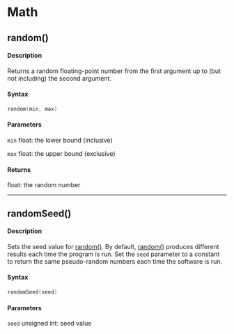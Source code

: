 # Math

## random()

#### Description

Returns a random floating-point number from the first argument up to (but not including) the second argument.

#### Syntax

```C++
random(min, max)
```

#### Parameters

`min` float: the lower bound (inclusive)

`max` float: the upper bound (exclusive)

#### Returns

float: the random number

---

## randomSeed()

#### Description

Sets the seed value for [random()](math.md#random). By default, [random()](math.md#random) produces different results each time the program is run. Set the `seed` parameter to a constant to return the same pseudo-random numbers each time the software is run.

#### Syntax

```C++
randomSeed(seed)
```

#### Parameters

`seed` unsigned int: seed value
